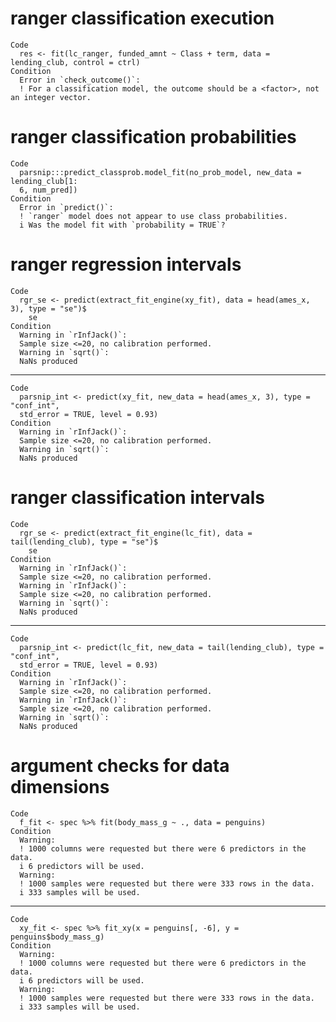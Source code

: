 # ranger classification execution

    Code
      res <- fit(lc_ranger, funded_amnt ~ Class + term, data = lending_club, control = ctrl)
    Condition
      Error in `check_outcome()`:
      ! For a classification model, the outcome should be a <factor>, not an integer vector.

# ranger classification probabilities

    Code
      parsnip:::predict_classprob.model_fit(no_prob_model, new_data = lending_club[1:
      6, num_pred])
    Condition
      Error in `predict()`:
      ! `ranger` model does not appear to use class probabilities.
      i Was the model fit with `probability = TRUE`?

# ranger regression intervals

    Code
      rgr_se <- predict(extract_fit_engine(xy_fit), data = head(ames_x, 3), type = "se")$
        se
    Condition
      Warning in `rInfJack()`:
      Sample size <=20, no calibration performed.
      Warning in `sqrt()`:
      NaNs produced

---

    Code
      parsnip_int <- predict(xy_fit, new_data = head(ames_x, 3), type = "conf_int",
      std_error = TRUE, level = 0.93)
    Condition
      Warning in `rInfJack()`:
      Sample size <=20, no calibration performed.
      Warning in `sqrt()`:
      NaNs produced

# ranger classification intervals

    Code
      rgr_se <- predict(extract_fit_engine(lc_fit), data = tail(lending_club), type = "se")$
        se
    Condition
      Warning in `rInfJack()`:
      Sample size <=20, no calibration performed.
      Warning in `rInfJack()`:
      Sample size <=20, no calibration performed.
      Warning in `sqrt()`:
      NaNs produced

---

    Code
      parsnip_int <- predict(lc_fit, new_data = tail(lending_club), type = "conf_int",
      std_error = TRUE, level = 0.93)
    Condition
      Warning in `rInfJack()`:
      Sample size <=20, no calibration performed.
      Warning in `rInfJack()`:
      Sample size <=20, no calibration performed.
      Warning in `sqrt()`:
      NaNs produced

# argument checks for data dimensions

    Code
      f_fit <- spec %>% fit(body_mass_g ~ ., data = penguins)
    Condition
      Warning:
      ! 1000 columns were requested but there were 6 predictors in the data.
      i 6 predictors will be used.
      Warning:
      ! 1000 samples were requested but there were 333 rows in the data.
      i 333 samples will be used.

---

    Code
      xy_fit <- spec %>% fit_xy(x = penguins[, -6], y = penguins$body_mass_g)
    Condition
      Warning:
      ! 1000 columns were requested but there were 6 predictors in the data.
      i 6 predictors will be used.
      Warning:
      ! 1000 samples were requested but there were 333 rows in the data.
      i 333 samples will be used.

